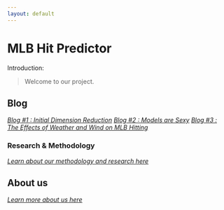 ```yaml
---
layout: default
---
```

# MLB Hit Predictor


Introduction:
 > Welcome to our project.

## Blog

[*Blog  #1 : Initial Dimension Reduction*](./blog0.html)
[*Blog  #2 : Models are Sexy*](https://eglouberman.github.io/MLB-hit-predictor/docs/Blog-2.html)
[*Blog  #3 : The Effects of Weather and Wind on MLB Hitting*](https://eglouberman.github.io/MLB-hit-predictor/docs/Blog-3.pdf)


### Research & Methodology

[*Learn about our methodology and research here*](https://eglouberman.github.io/MLB-hit-predictor/docs/r_a.html)


## About us

[*Learn more about us here*](https://eglouberman.github.io/MLB-hit-predictor/docs/about.html)
